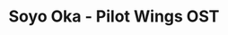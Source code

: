 ---
title: Soyo Oka - Pilot Wings OST
guest: Brent Weinbach
number: 15
description:  venture into our first video game soundtrack with comedian, legacy videogame expert &amp; elevator operator Brent Weinbach.
link-mp3: http://feeds.soundcloud.com/stream/180160194-radio4scotland-hmm-interesting-choice-ep15-soyo-oka-pilot-wings-ost-feat-brent-weinbach.mp3
duration: "00:35:00"
byte-length: 84003677
pub-date: Fri, 05 Dec 2014 22:01:37 GMT
soundcloud-id: 180160194
---